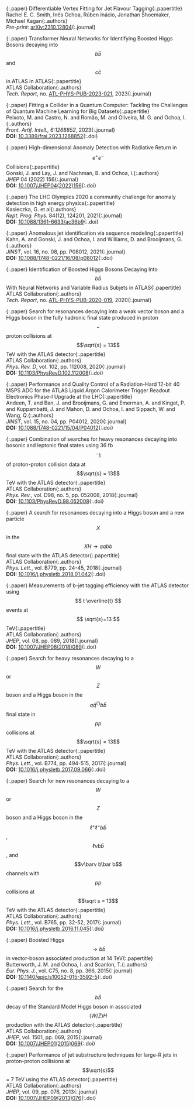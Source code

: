 {:.paper}
<span>Differentiable Vertex Fitting for Jet Flavour Tagging</span>{:.papertitle}  
<span>Rachel E. C. Smith, Inês Ochoa, Rúben Inácio, Jonathan Shoemaker, Michael Kagan</span>{:.authors}  
<span>_Pre-print_: [arXiv:2310.12804](https://arxiv.org/abs/2310.12804)</span>{:.journal}

{:.paper}
<span>Transformer Neural Networks for Identifying Boosted Higgs Bosons decaying into
$$b\bar{b}$$ and $$c\bar{c}$$ in ATLAS
in ATLAS</span>{:.papertitle}  
<span>ATLAS Collaboration</span>{:.authors}  
<span>_Tech. Report_, no. [ATL-PHYS-PUB-2023-021](https://atlas.web.cern.ch/Atlas/GROUPS/PHYSICS/PUBNOTES/ATL-PHYS-PUB-2023-021/), 2023</span>{:.journal} 

{:.paper}
<span>Fitting a Collider in a Quantum Computer: Tackling the Challenges of Quantum Machine Learning for Big Datasets</span>{:.papertitle}  
<span>Peixoto, M. and Castro, N. and Romão, M. and Oliveira, M. G. and Ochoa, I. </span>{:.authors}  
<span>_Front. Artif. Intell., 6:1268852_, 2023</span>{:.journal}  
<span>**DOI:** [10.3389/frai.2023.1268852](https://doi.org/10.3389/frai.2023.1268852)</span>{:.doi}

{:.paper}
<span>High-dimensional Anomaly Detection with Radiative Return in $$e^{+}e^{-}$$ Collisions</span>{:.papertitle}  
<span>Gonski, J. and Lay, J. and Nachman, B. and Ochoa, I.</span>{:.authors}  
<span>_JHEP_ 04 (2022) 156</span>{:.journal}  
<span>**DOI:** [10.1007/JHEP04(2022)156](https://doi.org/10.1007/JHEP04%282022%29156)</span>{:.doi}

{:.paper}
<span>The LHC Olympics 2020 a community challenge for anomaly detection in high energy physics</span>{:.papertitle}  
<span>Kasieczka, G. et al</span>{:.authors}  
<span>_Rept. Prog. Phys._ 84(12), 124201, 2021</span>{:.journal}  
<span>**DOI:** [10.1088/1361-6633/ac36b9](https://doi.org/10.1088/1361-6633/ac36b9)</span>{:.doi}

{:.paper}
<span>Anomalous jet identification via sequence modeling</span>{:.papertitle}  
<span>Kahn, A. and Gonski, J. and Ochoa, I. and Williams, D. and Brooijmans, G.</span>{:.authors}  
<span>_JINST_, vol. 16, no. 08, pp. P08012, 2021</span>{:.journal}  
<span>**DOI:** [10.1088/1748-0221/16/08/p08012](https://doi.org/10.1088/1748-0221/16/08/p08012)</span>{:.doi}  

{:.paper}
<span>Identification of Boosted Higgs Bosons Decaying Into
$$b\bar{b}$$ With Neural Networks and Variable Radius Subjets
in ATLAS</span>{:.papertitle}  
<span>ATLAS Collaboration</span>{:.authors}  
<span>_Tech. Report_, no. [ATL-PHYS-PUB-2020-019](https://atlas.web.cern.ch/Atlas/GROUPS/PHYSICS/PUBNOTES/ATL-PHYS-PUB-2020-019/), 2020</span>{:.journal}  

{:.paper}
<span>Search for resonances decaying into a weak vector boson and a Higgs boson in the fully hadronic final state produced in proton$$-$$proton collisions at $$\sqrt{s} = 13$$ TeV with the ATLAS detector</span>{:.papertitle}  
<span>ATLAS Collaboration</span>{:.authors}  
<span>_Phys. Rev. D_, vol. 102, pp. 112008, 2020</span>{:.journal}  
<span>**DOI:** [10.1103/PhysRevD.102.112008](https://dx.doi.org/10.1103/PhysRevD.102.112008)</span>{:.doi}  

{:.paper}
<span>Performance and Quality Control of a Radiation-Hard 12-bit 40 MSPS ADC for the ATLAS Liquid Argon Calorimeter Trigger Readout Electronics Phase-I Upgrade at the LHC</span>{:.papertitle}  
<span>Andeen, T. and Ban, J. and Brooijmans, G. and Emerman, A.
and Kinget, P. and Kuppambatti, J. and Mahon, D. and
Ochoa, I. and Sippach, W. and Wang, Q.</span>{:.authors}  
<span>_JINST_, vol. 15, no. 04, pp. P04012, 2020</span>{:.journal}  
<span>**DOI:** [10.1088/1748-0221/15/04/P04012](https://dx.doi.org/10.1088/1748-0221/15/04/P04012)</span>{:.doi}  

{:.paper}
<span>Combination of searches for heavy resonances decaying
into bosonic and leptonic final states using
36 fb$$^-1$$ of proton-proton collision data at
$$\sqrt{s} = 13$$ TeV with the ATLAS detector</span>{:.papertitle}  
<span>ATLAS Collaboration</span>{:.authors}  
<span>_Phys. Rev._, vol. D98, no. 5, pp. 052008, 2018</span>{:.journal}  
<span>**DOI:** [10.1103/PhysRevD.98.052008](https://dx.doi.org/10.1103/PhysRevD.98.052008)</span>{:.doi}  

{:.paper}
<span>A search for resonances decaying into a Higgs boson and
a new particle $$X$$ in the $$XH \to qqbb$$ final state with
the ATLAS detector</span>{:.papertitle}  
<span>ATLAS Collaboration</span>{:.authors}  
<span>_Phys. Lett._, vol. B779, pp. 24-45, 2018</span>{:.journal}  
<span>**DOI:** [10.1016/j.physletb.2018.01.042](https://dx.doi.org/10.1016/j.physletb.2018.01.042)</span>{:.doi}  

{:.paper}
<span>Measurements of b-jet tagging efficiency with the ATLAS
detector using $$  t \overline{t} $$ events at $$ \sqrt{s}=13 $$
TeV</span>{:.papertitle}  
<span>ATLAS Collaboration</span>{:.authors}  
<span>_JHEP_, vol. 08, pp. 089, 2018</span>{:.journal}  
<span>**DOI:** [10.1007/JHEP08(2018)089](https://dx.doi.org/10.1007/JHEP08(2018)089)</span>{:.doi}  

{:.paper}
<span>Search for heavy resonances decaying to a $$W$$ or $$Z$$
boson and a Higgs boson in the
$$q\bar{q}^(\prime)b\bar{b}$$ final state in $$pp$$
collisions at $$\sqrt{s} = 13$$ TeV with the ATLAS
detector</span>{:.papertitle}  
<span>ATLAS Collaboration</span>{:.authors}  
<span>_Phys. Lett._, vol. B774, pp. 494-515, 2017</span>{:.journal}  
<span>**DOI:** [10.1016/j.physletb.2017.09.066](https://dx.doi.org/10.1016/j.physletb.2017.09.066)</span>{:.doi}  

{:.paper}
<span>Search for new resonances decaying to a $$W$$ or $$Z$$ boson
and a Higgs boson in the $$\ell^+ \ell^- b\bar b$$, $$\ell
ν b\bar b$$, and $$ν\barν b\bar b$$ channels with
$$pp$$ collisions at $$\sqrt s = 13$$ TeV with the ATLAS
detector</span>{:.papertitle}  
<span>ATLAS Collaboration</span>{:.authors}  
<span>_Phys. Lett._, vol. B765, pp. 32-52, 2017</span>{:.journal}  
<span>**DOI:** [10.1016/j.physletb.2016.11.045](https://dx.doi.org/10.1016/j.physletb.2016.11.045)</span>{:.doi}  

{:.paper}
<span>Boosted Higgs $$ \rightarrow  b\bar{b}$$ in vector-boson
associated production at 14 TeV</span>{:.papertitle}  
<span>Butterworth, J. M. and Ochoa, I. and Scanlon,
T.</span>{:.authors}  
<span>_Eur. Phys. J._, vol. C75, no. 8, pp. 366, 2015</span>{:.journal}  
<span>**DOI:** [10.1140/epjc/s10052-015-3592-5](https://dx.doi.org/10.1140/epjc/s10052-015-3592-5)</span>{:.doi}  

{:.paper}
<span>Search for the $$b\bar{b}$$ decay of the Standard Model
Higgs boson in associated $$(W/Z)H$$ production with the
ATLAS detector</span>{:.papertitle}  
<span>ATLAS Collaboration</span>{:.authors}  
<span>_JHEP_, vol. 1501, pp. 069, 2015</span>{:.journal}  
<span>**DOI:** [10.1007/JHEP01(2015)069](https://dx.doi.org/10.1007/JHEP01(2015)069)</span>{:.doi}  

{:.paper}
<span>Performance of jet substructure techniques for large-R
jets in proton-proton collisions at $$\sqrt{s}$$ = 7 TeV
using the ATLAS detector</span>{:.papertitle}  
<span>ATLAS Collaboration</span>{:.authors}  
<span>_JHEP_, vol. 09, pp. 076, 2013</span>{:.journal}  
<span>**DOI:** [10.1007/JHEP09(2013)076](https://dx.doi.org/10.1007/JHEP09(2013)076)</span>{:.doi}  

